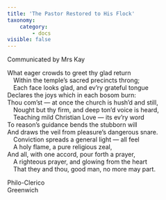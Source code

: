 ```yaml
---
title: 'The Pastor Restored to His Flock'
taxonomy:
    category:
        - docs
visible: false
---
```


<div class="author">Communicated by Mrs Kay</div>

What eager crowds to greet thy glad return  
&emsp;Within the temple’s sacred precincts throng;  
&emsp;Each face looks glad, and ev’ry grateful tongue  
Declares the joys which in each bosom burn:  
Thou com’st — at once the church is hush’d and still,  
&emsp;Nought but thy firm, and deep ton’d voice is heard,  
&emsp;Teaching mild Christian Love — its ev’ry word  
To reason’s guidance bends the stubborn will  
And draws the veil from pleasure’s dangerous snare.  
&emsp;Conviction spreads a general light — all feel  
&emsp;A holy flame, a pure religious zeal,  
And all, with one accord, pour forth a prayer,  
&emsp;A righteous prayer, and glowing from the heart  
&emsp;That they and thou, good man, no more may part.  
 
Philo-Clerico    
Greenwich